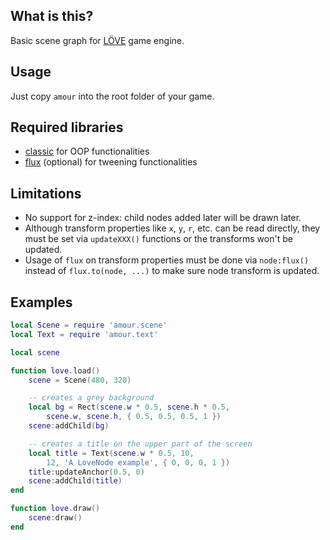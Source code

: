 ## What is this?

Basic scene graph for [LÖVE](https://love2d.org/) game engine.

## Usage

Just copy `amour` into the root folder of your game.

## Required libraries

- [classic](https://github.com/rxi/classic/) for OOP functionalities
- [flux](https://github.com/rxi/flux) (optional) for tweening functionalities

## Limitations

- No support for z-index: child nodes added later will be drawn later.
- Although transform properties like `x`, `y`, `r`, etc. can be read directly, they must be set via `updateXXX()` functions or the transforms won't be updated.
- Usage of `flux` on transform properties must be done via `node:flux()` instead of `flux.to(node, ...)` to make sure node transform is updated.

## Examples

```lua
local Scene = require 'amour.scene'
local Text = require 'amour.text'

local scene

function love.load()
    scene = Scene(480, 320)

    -- creates a grey background
    local bg = Rect(scene.w * 0.5, scene.h * 0.5,
        scene.w, scene.h, { 0.5, 0.5, 0.5, 1 })
    scene:addChild(bg)

    -- creates a title on the upper part of the screen
    local title = Text(scene.w * 0.5, 10,
        12, 'A LoveNode example', { 0, 0, 0, 1 })
    title:updateAnchor(0.5, 0)
    scene:addChild(title)
end

function love.draw()
    scene:draw()
end
```